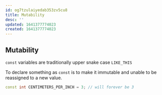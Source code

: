 ```yaml
---
id: og7tzulaiyedab353zv5cu8
title: Mutability
desc: ''
updated: 1641377774023
created: 1641377774023
---
```



## Mutability

`const` variables are traditionally upper snake case `LIKE_THIS`

To declare something as `const` is to make it immutable and unable to be reassigned to a new value.

```cpp
const int CENTIMETERS_PER_INCH = 3; // will forever be 3
```
